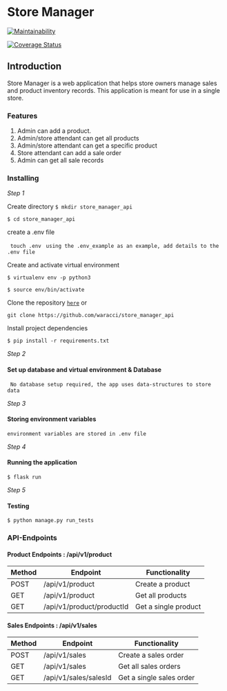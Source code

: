 # Store Manager

[![Maintainability](https://api.codeclimate.com/v1/badges/bbd8f84f1026a723b45a/maintainability)](https://codeclimate.com/github/waracci/store_manager_api/maintainability)

[![Coverage Status](https://coveralls.io/repos/github/waracci/store_manager_api/badge.svg)](https://coveralls.io/github/waracci/store_manager_api)

## Introduction

Store Manager is a web application that helps store owners manage sales and product inventory records. This application is meant for use in a single store.

### Features

1. Admin can add a product.
2. Admin/store attendant can get all products
3. Admin/store attendant can get a specific product
4. Store attendant can add a sale order
5. Admin can get all sale records

### Installing

*Step 1*

Create directory
```$ mkdir store_manager_api```

```$ cd store_manager_api```

create a .env file

``` touch .env```
``` using the .env_example as an example, add details to the .env file```

Create and activate virtual environment

```$ virtualenv env -p python3```


```$ source env/bin/activate ```

Clone the repository [```here```](https://github.com/waracci/store_manager_api) or 

``` git clone https://github.com/waracci/store_manager_api ```

Install project dependencies 


```$ pip install -r requirements.txt```


*Step 2* 

#### Set up database and virtual environment & Database 

``` No database setup required, the app uses data-structures to store data```

*Step 3*

#### Storing environment variables 

```
environment variables are stored in .env file
```

*Step 4*

#### Running the application

```$ flask run``` 

*Step 5*

#### Testing

```$ python manage.py run_tests```

### API-Endpoints

#### Product Endpoints : /api/v1/product

Method | Endpoint | Functionality
--- | --- | ---
POST | /api/v1/product | Create a product
GET | /api/v1/product | Get all products
GET | /api/v1/product/productId | Get a single product

#### Sales Endpoints : /api/v1/sales

Method | Endpoint | Functionality
--- | --- | ---
POST | /api/v1/sales | Create a sales order
GET | /api/v1/sales | Get all sales orders
GET | /api/v1/sales/salesId | Get a single sales order
